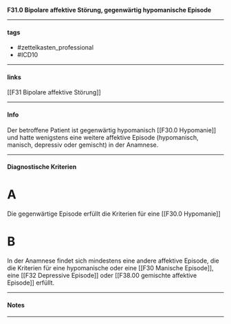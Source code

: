 __F31.0 Bipolare affektive Störung, gegenwärtig hypomanische Episode__

___________________________________________
#### tags

- #zettelkasten_professional
- #ICD10 
___________________________________________
#### links

[[F31 Bipolare affektive Störung]]

___________________________________________
#### Info
Der betroffene Patient ist gegenwärtig hypomanisch [[F30.0 Hypomanie]] und hatte wenigstens eine weitere affektive Episode (hypomanisch, manisch, depressiv oder gemischt) in der Anamnese.
___________________________________________
#### Diagnostische Kriterien

#  A 
Die gegenwärtige Episode erfüllt die Kriterien für eine [[F30.0 Hypomanie]]


# B
In der Anamnese findet sich mindestens eine andere affektive Episode, die die Kriterien für eine hypomanische oder  eine [[F30 Manische Episode]], eine [[F32 Depressive Episode]] oder [[F38.00 gemischte affektive Episode]] erfüllt.
___________________________________________
#### Notes

___________________________________________

